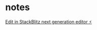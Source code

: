 # notes

[Edit in StackBlitz next generation editor ⚡️](https://stackblitz.com/~/github.com/cokoen/notes)